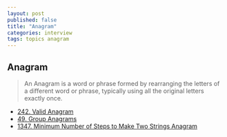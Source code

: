 ```yaml
---
layout: post
published: false
title: "Anagram"
categories: interview
tags: topics anagram
---
```


## Anagram
> An Anagram is a word or phrase formed by rearranging the letters of a different word or phrase, typically using all the original letters exactly once.

- [242. Valid Anagram](/interview/2023/04/18/valid-anagram/)
- [49. Group Anagrams](/interview/2023/04/18/group-anagrams/)
- [1347. Minimum Number of Steps to Make Two Strings Anagram](/interview/2023/04/18/minimum-number-of-steps-to-make-two-strings-anagram/)